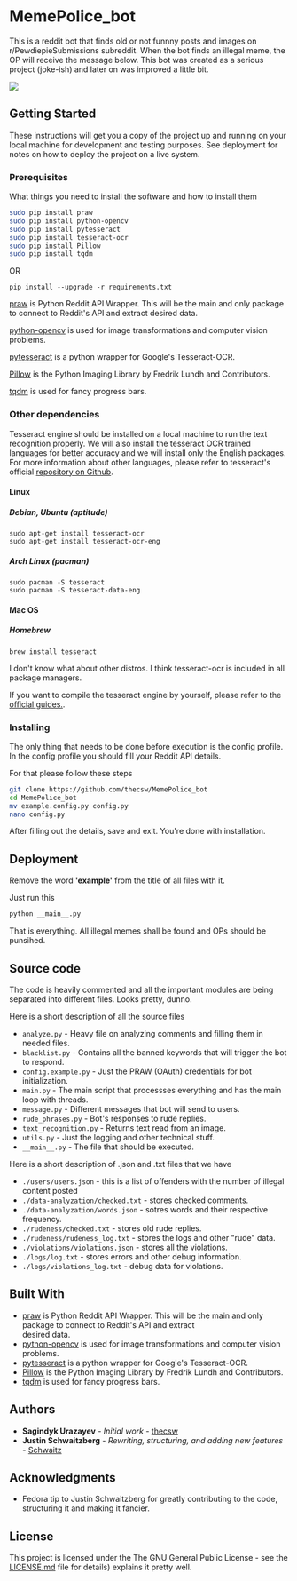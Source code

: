 # MemePolice_bot

This is a reddit bot that finds old or not funnny posts and images on r/PewdiepieSubmissions subreddit. When the bot finds an illegal meme, the OP will receive the message below. This bot was created as a serious project (joke-ish) and later on was improved a little bit. 

<img src="https://i.imgur.com/DFdBGql.png">

## Getting Started

These instructions will get you a copy of the project up and running on your local machine for development and testing purposes. See deployment for notes on how to deploy the project on a live system.

### Prerequisites

What things you need to install the software and how to install them

```bash
sudo pip install praw
sudo pip install python-opencv
sudo pip install pytesseract
sudo pip install tesseract-ocr
sudo pip install Pillow
sudo pip install tqdm
```

OR

```
pip install --upgrade -r requirements.txt
```

[praw](https://github.com/praw-dev/praw) is Python Reddit API Wrapper. This will be the main and only package to connect to Reddit's API and extract desired data.

[python-opencv](https://pypi.python.org/pypi/opencv-python) is used for image transformations and computer vision problems.

[pytesseract](https://pypi.python.org/pypi/pytesseract) is a python wrapper for Google's Tesseract-OCR.

[Pillow](https://pillow.readthedocs.io/en/latest/) is the Python Imaging Library by Fredrik Lundh and Contributors.

[tqdm](https://pypi.python.org/pypi/tqdm) is used for fancy progress bars.

### Other dependencies

Tesseract engine should be installed on a local machine to run the text recognition properly. We will also install the tesseract OCR trained languages for better accuracy and we will install only the English packages. For more information about other languages, please refer to tesseract's official [repository on Github](https://github.com/tesseract-ocr/tesseract).

#### Linux

##### Debian, Ubuntu (aptitude)
```
sudo apt-get install tesseract-ocr
sudo apt-get install tesseract-ocr-eng
```

##### Arch Linux (pacman)

```
sudo pacman -S tesseract
sudo pacman -S tesseract-data-eng
```

#### Mac OS

##### Homebrew

```
brew install tesseract
```

I don't know what about other distros. I think tesseract-ocr is included in all package managers.

If you want to compile the tesseract engine  by yourself, please refer to the [official guides.](https://github.com/tesseract-ocr/tesseract/wiki/Compiling).

### Installing

The only thing that needs to be done before execution is the config profile. In the config profile you should fill your Reddit API details.

For that please follow these steps

```bash
git clone https://github.com/thecsw/MemePolice_bot
cd MemePolice_bot
mv example.config.py config.py
nano config.py
```

After filling out the details, save and exit. You're done with installation.

## Deployment

Remove the word **'example'** from the title of all files with it.

Just run this

```bash
python __main__.py
```

That is everything. All illegal memes shall be found and OPs should be punsihed.

## Source code

The code is heavily commented and all the important modules are being separated into different files. Looks pretty, dunno.

Here is a short description of all the source files

- `analyze.py` - Heavy file on analyzing comments and filling them in needed files.
- `blacklist.py` - Contains all the banned keywords that will trigger the bot to respond.
- `config.example.py` - Just the PRAW (OAuth) credentials for bot initialization.
- `main.py` - The main script that processses everything and has the main loop with threads.
- `message.py` - Different messages that bot will send to users.
- `rude_phrases.py` - Bot's responses to rude replies.
- `text_recognition.py` - Returns text read from an image.
- `utils.py` - Just the logging and other technical stuff.
- `__main__.py` - The file that should be executed.

Here is a short description of .json and .txt files that we have

- `./users/users.json` - this is a list of offenders with the number of illegal content posted
- `./data-analyzation/checked.txt` - stores checked comments.
- `./data-analyzation/words.json` - sotres words and their respective frequency.
- `./rudeness/checked.txt` - stores old rude replies.
- `./rudeness/rudeness_log.txt` - stores the logs and other "rude" data.
- `./violations/violations.json` - stores all the violations.
- `./logs/log.txt` - stores errors and other debug information.
- `./logs/violations_log.txt` - debug data for violations.

## Built With

- [praw](https://github.com/praw-dev/praw) is Python Reddit API Wrapper. This will be the main and only package to connect to Reddit's API and extract \
desired data.
- [python-opencv](https://pypi.python.org/pypi/opencv-python) is used for image transformations and computer vision problems.
- [pytesseract](https://pypi.python.org/pypi/pytesseract) is a python wrapper for Google's Tesseract-OCR.
- [Pillow](https://pillow.readthedocs.io/en/latest/) is the Python Imaging Library by Fredrik Lundh and Contributors.
- [tqdm](https://pypi.python.org/pypi/tqdm) is used for fancy progress bars.

## Authors

- **Sagindyk Urazayev** - *Initial work* - [thecsw](https://github.com/thecsw)
- **Justin Schwaitzberg** - *Rewriting, structuring, and adding new features* - [Schwaitz](https://github.com/Schwaitz)

## Acknowledgments

 - Fedora tip to Justin Schwaitzberg for greatly contributing to the code, structuring it and making it fancier. 

## License

This project is licensed under the The GNU General Public License - see the [LICENSE.md](https://github.com/thecsw/MemePolice_bot/blob/master/LICENSE) file for details) explains it pretty well. 
